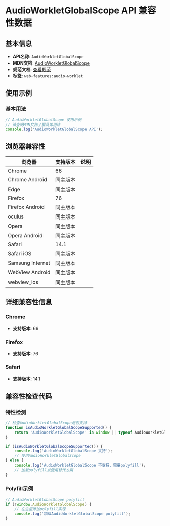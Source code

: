 # AudioWorkletGlobalScope API 兼容性数据

## 基本信息

- **API名称**: `AudioWorkletGlobalScope`
- **MDN文档**: [AudioWorkletGlobalScope](https://developer.mozilla.org/docs/Web/API/AudioWorkletGlobalScope)
- **规范文档**: [查看规范](https://webaudio.github.io/web-audio-api/#AudioWorkletGlobalScope)
- **标签**: `web-features:audio-worklet`

## 使用示例

### 基本用法

```javascript
// AudioWorkletGlobalScope 使用示例
// 请查阅MDN文档了解具体用法
console.log('AudioWorkletGlobalScope API');
```

## 浏览器兼容性

| 浏览器 | 支持版本 | 说明 |
|--------|----------|------|
| Chrome | 66 |  |
| Chrome Android | 同主版本 |  |
| Edge | 同主版本 |  |
| Firefox | 76 |  |
| Firefox Android | 同主版本 |  |
| oculus | 同主版本 |  |
| Opera | 同主版本 |  |
| Opera Android | 同主版本 |  |
| Safari | 14.1 |  |
| Safari iOS | 同主版本 |  |
| Samsung Internet | 同主版本 |  |
| WebView Android | 同主版本 |  |
| webview_ios | 同主版本 |  |

## 详细兼容性信息

### Chrome

- **支持版本**: 66

### Firefox

- **支持版本**: 76

### Safari

- **支持版本**: 14.1

## 兼容性检查代码

### 特性检测

```javascript
// 检查AudioWorkletGlobalScope是否支持
function isAudioWorkletGlobalScopeSupported() {
    return 'AudioWorkletGlobalScope' in window || typeof AudioWorkletGlobalScope !== 'undefined';
}

if (isAudioWorkletGlobalScopeSupported()) {
    console.log('AudioWorkletGlobalScope 支持');
    // 使用AudioWorkletGlobalScope
} else {
    console.log('AudioWorkletGlobalScope 不支持，需要polyfill');
    // 加载polyfill或使用替代方案
}
```

### Polyfill示例

```javascript
// AudioWorkletGlobalScope polyfill
if (!window.AudioWorkletGlobalScope) {
    // 在这里添加polyfill实现
    console.log('加载AudioWorkletGlobalScope polyfill');
}
```

